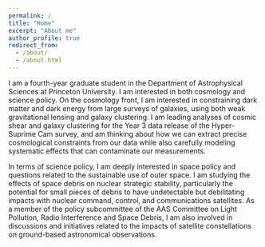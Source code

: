 ```yaml
---
permalink: /
title: "Home"
excerpt: "About me"
author_profile: true
redirect_from: 
  - /about/
  - /about.html
---
```


I am a fourth-year graduate student in the Department of Astrophysical Sciences at Princeton University. I am interested in both cosmology and science policy. On the cosmology front, I am interested in constraining dark matter and dark energy from large surveys of galaxies, using both weak gravitational lensing and galaxy clustering. I am leading analyses of cosmic shear and galaxy clustering for the Year 3 data release of the Hyper-Suprime Cam survey, and am thinking about how we can extract precise cosmological constraints from our data while also carefully modeling systematic effects that can contaminate our measurements.  

In terms of science policy, I am deeply interested in space policy and questions related to the sustainable use of outer space. I am studying the effects of space debris on nuclear strategic stability, particularly the potential for small pieces of debris to have undetectable but debilitating impacts with nuclear command, control, and communications satellites. As a member of the policy subcommittee of the AAS Committee on Light Pollution, Radio Interference and Space Debris, I am also involved in discussions and initiatives related to the impacts of satellite constellations on ground-based astronomical observations.  
